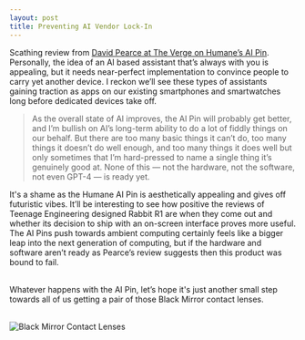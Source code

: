 ```yaml
---
layout: post
title: Preventing AI Vendor Lock-In
---
```

Scathing review from [David Pearce at The Verge on Humane’s AI Pin](https://www.theverge.com/24126502/humane-ai-pin-review). Personally, the idea of an AI based assistant that’s always with you is appealing, but it needs near-perfect implementation to convince people to carry yet another device. I reckon we’ll see these types of assistants gaining traction as apps on our existing smartphones and smartwatches long before dedicated devices take off.
> As the overall state of AI improves, the AI Pin will probably get better, and I’m bullish on AI’s long-term ability to do a lot of fiddly things on our behalf. But there are too many basic things it can’t do, too many things it doesn’t do well enough, and too many things it does well but only sometimes that I’m hard-pressed to name a single thing it’s genuinely good at. None of this — not the hardware, not the software, not even GPT-4 — is ready yet.


It's a shame as the Humane AI Pin is aesthetically appealing and gives off futuristic vibes. It’ll be interesting to see how positive the reviews of Teenage Engineering designed Rabbit R1 are when they come out and whether its decision to ship with an on-screen interface proves more useful. The AI Pins push towards ambient computing certainly feels like a bigger leap into the next generation of computing, but if the hardware and software aren’t ready as Pearce’s review suggests then this product was bound to fail.<br/><br/>

Whatever happens with the AI Pin, let’s hope it's just another small step towards all of us getting a pair of those Black Mirror contact lenses.<br/><br/>

![Black Mirror Contact Lenses](https://www.melabresearch.com/images/Backup_Practice/BlackMirror.jpg)